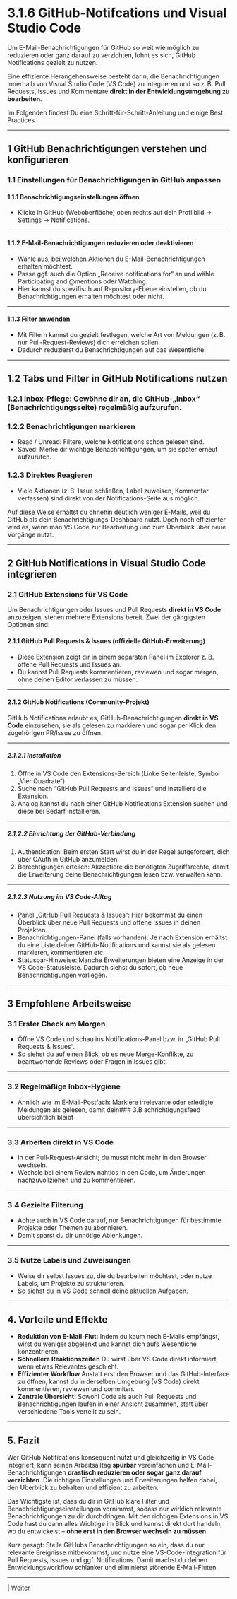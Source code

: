 # 3.1.6 GitHub-Notifcations und Visual Studio Code

Um E-Mail-Benachrichtigungen für GitHub so weit wie möglich zu reduzieren oder ganz darauf zu verzichten, lohnt es sich, GitHub Notifications gezielt zu nutzen.

Eine effiziente Herangehensweise besteht darin, die Benachrichtigungen innerhalb von Visual Studio Code (VS Code) zu integrieren und so z. B. Pull Requests, Issues und Kommentare **direkt in der Entwicklungsumgebung zu bearbeiten**.

Im Folgenden findest Du eine Schritt-für-Schritt-Anleitung und einige Best Practices.

---

## 1 GitHub Benachrichtigungen verstehen und konfigurieren

### 1.1 Einstellungen für Benachrichtigungen in GitHub anpassen

#### 1.1.1 Benachrichtigungseinstellungen öffnen

- Klicke in GitHub (Weboberfläche) oben rechts auf dein Profilbild → Settings → Notifications.

---

#### 1.1.2 E-Mail-Benachrichtigungen reduzieren oder deaktivieren

- Wähle aus, bei welchen Aktionen du E-Mail-Benachrichtigungen erhalten möchtest.
- Passe ggf. auch die Option „Receive notifications for“ an und wähle Participating and @mentions oder Watching.
- Hier kannst du spezifisch auf Repository-Ebene einstellen, ob du Benachrichtigungen erhalten möchtest oder nicht.

---

#### 1.1.3 Filter anwenden

- Mit Filtern kannst du gezielt festlegen, welche Art von Meldungen (z. B. nur Pull-Request-Reviews) dich erreichen sollen.
- Dadurch reduzierst du Benachrichtigungen auf das Wesentliche.

---

## 1.2 Tabs und Filter in GitHub Notifications nutzen

### 1.2.1 Inbox-Pflege: Gewöhne dir an, die GitHub-„Inbox“ (Benachrichtigungsseite) regelmäßig aufzurufen.

### 1.2.2 Benachrichtigungen markieren

- Read / Unread: Filtere, welche Notifications schon gelesen sind.
- Saved: Merke dir wichtige Benachrichtigungen, um sie später erneut aufzurufen.

### 1.2.3 Direktes Reagieren

- Viele Aktionen (z. B. Issue schließen, Label zuweisen, Kommentar verfassen) sind direkt von der Notifications-Seite aus möglich.

Auf diese Weise erhältst du ohnehin deutlich weniger E-Mails, weil du GitHub als dein Benachrichtigungs-Dashboard nutzt. Doch noch effizienter wird es, wenn man VS Code zur Bearbeitung und zum Überblick über neue Vorgänge nutzt.

---

## 2 GitHub Notifications in Visual Studio Code integrieren

### 2.1 GitHub Extensions für VS Code

Um Benachrichtigungen oder Issues und Pull Requests **direkt in VS Code** anzuzeigen, stehen mehrere Extensions bereit. Zwei der gängigsten Optionen sind:

#### 2.1.1 GitHub Pull Requests & Issues (offizielle GitHub-Erweiterung)

- Diese Extension zeigt dir in einem separaten Panel im Explorer z. B. offene Pull Requests und Issues an.
- Du kannst Pull Requests kommentieren, reviewen und sogar mergen, ohne deinen Editor verlassen zu müssen.

---

#### 2.1.2 GitHub Notifications (Community-Projekt)

GitHub Notifications erlaubt es, GitHub-Benachrichtigungen **direkt in VS Code** einzusehen, sie als gelesen zu markieren und sogar per Klick den zugehörigen PR/Issue zu öffnen.

---

##### 2.1.2.1 Installation

1. Öffne in VS Code den Extensions-Bereich (Linke Seitenleiste, Symbol „Vier Quadrate“).
2. Suche nach “GitHub Pull Requests and Issues“ und installiere die Extension.
3. Analog kannst du nach einer GitHub Notifications Extension suchen und diese bei Bedarf installieren.

---

##### 2.1.2.2 Einrichtung der GitHub-Verbindung

1. Authentication: Beim ersten Start wirst du in der Regel aufgefordert, dich über OAuth in GitHub anzumelden.
2. Berechtigungen erteilen: Akzeptiere die benötigten Zugriffsrechte, damit die Erweiterung deine Benachrichtigungen lesen bzw. verwalten kann.

---

##### 2.1.2.3 Nutzung im VS Code-Alltag

- Panel „GitHub Pull Requests & Issues“: Hier bekommst du einen Überblick über neue Pull Requests und offene Issues in deinen Projekten.
- Benachrichtigungen-Panel (falls vorhanden): Je nach Extension erhältst du eine Liste deiner GitHub-Notifications und kannst sie als gelesen markieren, kommentieren etc.
- Statusbar-Hinweise: Manche Erweiterungen bieten eine Anzeige in der VS Code-Statusleiste. Dadurch siehst du sofort, ob neue Benachrichtigungen vorliegen.

---

## 3 Empfohlene Arbeitsweise

### 3.1 Erster Check am Morgen

- Öffne VS Code und schau ins Notifications-Panel bzw. in „GitHub Pull Requests & Issues“.
- So siehst du auf einen Blick, ob es neue Merge-Konflikte, zu beantwortende Reviews oder Fragen in Issues gibt.

---

### 3.2 Regelmäßige Inbox-Hygiene

- Ähnlich wie im E-Mail-Postfach: Markiere irrelevante oder erledigte Meldungen als gelesen, damit dein### 3.B achrichtigungsfeed übersichtlich bleibt

---

### 3.3 Arbeiten direkt in VS Code

- in der Pull-Request-Ansicht; du musst nicht mehr in den Browser wechseln.
- Wechsle bei einem Review nahtlos in den Code, um Änderungen nachzuvollziehen und zu kommentieren.

---

### 3.4 Gezielte Filterung

- Achte auch in VS Code darauf, nur Benachrichtigungen für bestimmte Projekte oder Themen zu abonnieren.
- Damit sparst du dir unnötige Ablenkungen.

---

### 3.5 Nutze Labels und Zuweisungen

- Weise dir selbst Issues zu, die du bearbeiten möchtest, oder nutze Labels, um Projekte zu strukturieren.
- So siehst du in VS Code schnell deine aktuellen Aufgaben.

---

## 4.  Vorteile und Effekte

- **Reduktion von E-Mail-Flut:** Indem du kaum noch E-Mails empfängst, wirst du weniger abgelenkt und kannst dich aufs Wesentliche konzentrieren.
- **Schnellere Reaktionszeiten** Du wirst über VS Code direkt informiert, wenn etwas Relevantes geschieht.
- **Effizienter Workflow** Anstatt erst den Browser und das GitHub-Interface zu öffnen, kannst du in derselben Umgebung (VS Code) direkt kommentieren, reviewen und commiten.
- **Zentrale Übersicht:** Sowohl Code als auch Pull Requests und Benachrichtigungen laufen in einer Ansicht zusammen, statt über verschiedene Tools verteilt zu sein.

---

## 5. Fazit

Wer GitHub Notifications konsequent nutzt und gleichzeitig in VS Code integriert, kann seinen Arbeitsalltag **spürbar** vereinfachen und E-Mail-Benachrichtigungen **drastisch reduzieren oder sogar ganz darauf verzichten**. Die richtigen Einstellungen und Erweiterungen helfen dabei, den Überblick zu behalten und effizient zu arbeiten.

Das Wichtigste ist, dass du dir in GitHub klare Filter und Benachrichtigungseinstellungen vornimmst, sodass nur wirklich relevante Benachrichtigungen zu dir durchdringen. Mit den richtigen Extensions in VS Code hast du dann alles Wichtige im Blick und kannst direkt dort handeln, wo du entwickelst – **ohne erst in den Browser wechseln zu müssen.**

Kurz gesagt: Stelle GitHubs Benachrichtigungen so ein, dass du nur relevante Ereignisse mitbekommst, und nutze eine VS-Code-Integration für Pull Requests, Issues und ggf. Notifications. Damit machst du deinen Entwicklungsworkflow schlanker und eliminierst störende E-Mail-Fluten.

---

| [Weiter](/7/README.md)